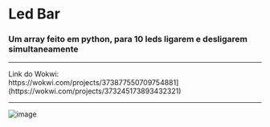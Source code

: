 <h1> Led Bar </h1>
<h3>Um array feito em python, para 10 leds ligarem e desligarem simultaneamente</h3>
<hr>
Link do Wokwi: <br>
https://wokwi.com/projects/373877550709754881](https://wokwi.com/projects/373245173893432321)
<hr>

![image](https://github.com/stevammm/LedBarGraph/assets/129697376/c609c442-9d1a-4b6c-9197-35c1ba48ecf6)
